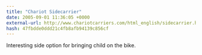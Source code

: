 ```yaml
---
title: "Chariot Sidecarrier"
date: 2005-09-01 11:36:05 +0000
external-url: http://www.chariotcarriers.com/html_english/sidecarrier.htm
hash: 47fbdde0ddd21c4fb8afb94139c856cf
---
```


Interesting side option for bringing child on the bike.
